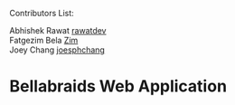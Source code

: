 Contributors List:


Abhishek Rawat [rawatdev](https://github.com/rawatdev) <br/>
Fatgezim Bela [Zim](https://github.com/Fatgezimb) <br />
Joey Chang [joesphchang](https://github.com/joesphchang)

# Bellabraids Web Application